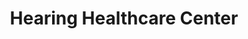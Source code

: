 ---
title: "Hearing Healthcare Center"
url: /greer/hearing-healthcare-center/
shop: hearing aids
---